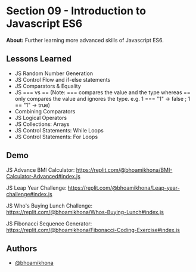 
# Section 09 - Introduction to Javascript ES6

**About:**  Further learning more advanced skills of Javascript ES6.
## Lessons Learned

- JS Random Number Generation
- JS Control Flow and if-else statements
- JS Comparators & Equality
- JS === vs == (Note: === compares the value and the type whereas == only compares the value and ignores the type. e.g. 1 === "1" -> false ; 1 == "1" -> true)
- Combining Comparators
- JS Logical Operators
- JS Collections: Arrays
- JS Control Statements: While Loops
- JS Control Statements: For Loops



## Demo

JS Advance BMI Calculator: https://replit.com/@bhoamikhona/BMI-Calculator-Advanced#index.js

JS Leap Year Challenge: https://replit.com/@bhoamikhona/Leap-year-challenge#index.js

JS Who's Buying Lunch Challenge: https://replit.com/@bhoamikhona/Whos-Buying-Lunch#index.js

JS Fibonacci Sequence Generator: https://replit.com/@bhoamikhona/Fibonacci-Coding-Exercise#index.js

## Authors

- [@bhoamikhona](https://github.com/bhoamikhona)

